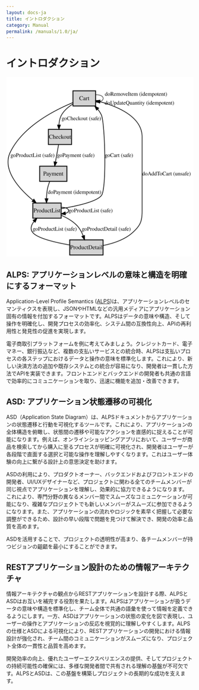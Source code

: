 ```yaml
---
layout: docs-ja
title: イントロダクション
category: Manual
permalink: /manuals/1.0/ja/
---
```

# イントロダクション

[![ALPS document](/images/alps.svg)](/alps/index.html)

## ALPS: アプリケーションレベルの意味と構造を明確にするフォーマット

Application-Level Profile Semantics ([ALPS](http://alps.io/))は、アプリケーションレベルのセマンティクスを表現し、JSONやHTMLなどの汎用メディアにアプリケーション固有の情報を付加するフォーマットです。ALPSはデータの意味や構造、そして操作を明確化し、開発プロセスの効率化、システム間の互換性向上、APIの再利用性と発見性の促進を実現します。

電子商取引プラットフォームを例に考えてみましょう。クレジットカード、電子マネー、銀行振込など、複数の支払いサービスとの統合時、ALPSは支払いプロセスの各ステップにおけるデータと操作の意味を標準化します。これにより、新しい決済方法の追加や既存システムとの統合が容易になり、開発者は一貫した方法でAPIを実装できます。フロントエンドとバックエンドの開発者も共通の言語で効率的にコミュニケーションを取り、迅速に機能を追加・改善できます。

## ASD: アプリケーション状態遷移の可視化

ASD（Application State Diagram）は、ALPSドキュメントからアプリケーションの状態遷移と行動を可視化するツールです。これにより、アプリケーションの全体構造を俯瞰し、状態間の遷移や可能なアクションを直感的に捉えることが可能になります。例えば、オンラインショッピングアプリにおいて、ユーザーが商品を検索してから購入に至るプロセスが明確に可視化され、開発者はユーザーが各段階で直面する選択と可能な操作を理解しやすくなります。これはユーザー体験の向上に繋がる設計上の意思決定を助けます。


ASDの利用により、プロダクトオーナー、バックエンドおよびフロントエンドの開発者、UI/UXデザイナーなど、プロジェクトに関わる全てのチームメンバーが同じ視点でアプリケーションを理解し、効果的に協力できるようになります。 これにより、専門分野の異なるメンバー間でスムーズなコミュニケーションが可能になり、複雑なプロジェクトでも新しいメンバーがスムーズに参加できるようになります。また、アプリケーションの流れやロジックを素早く把握して必要な調整ができるため、設計の早い段階で問題を見つけて解決でき、開発の効率と品質を高めます。

ASDを活用することで、プロジェクトの透明性が高まり、各チームメンバーが持つビジョンの齟齬を最小にすることができます。

## RESTアプリケーション設計のための情報アーキテクチャ

情報アーキテクチャの観点からRESTアプリケーションを設計する際、ALPSとASDはお互いを補完する役割を果たします。ALPSはアプリケーションが扱うデータの意味や構造を標準化し、チーム全体で共通の語彙を使って情報を定義できるようにします。一方、ASDはアプリケーションの状態の変化を図で表現し、ユーザーの操作とアプリケーションの反応を視覚的に理解しやすくします。ALPSの仕様とASDによる可視化により、RESTアプリケーションの開発における情報設計が強化され、チーム間のコミュニケーションがスムーズになり、プロジェクト全体の一貫性と品質を高めます。

開発効率の向上、優れたユーザーエクスペリエンスの提供、そしてプロジェクトの持続可能性の確保には、多様な開発者間で共有される理解の基盤が不可欠です。ALPSとASDは、この基盤を構築しプロジェクトの長期的な成功を支えます。
